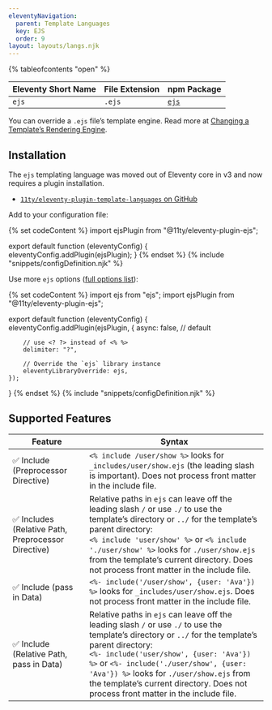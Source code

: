```yaml
---
eleventyNavigation:
  parent: Template Languages
  key: EJS
  order: 9
layout: layouts/langs.njk
---
```


{% tableofcontents "open" %}

| Eleventy Short Name | File Extension | npm Package                                |
| ------------------- | -------------- | ------------------------------------------ |
| `ejs`               | `.ejs`         | [`ejs`](https://www.npmjs.com/package/ejs) |

You can override a `.ejs` file’s template engine. Read more at [Changing a Template’s Rendering Engine](/docs/languages/).

## Installation

The `ejs` templating language was moved out of Eleventy core in v3 and now requires a plugin installation.

* [`11ty/eleventy-plugin-template-languages` on GitHub](https://github.com/11ty/eleventy-plugin-template-languages)

Add to your configuration file:

{% set codeContent %}
import ejsPlugin from "@11ty/eleventy-plugin-ejs";

export default function (eleventyConfig) {
	eleventyConfig.addPlugin(ejsPlugin);
}
{% endset %}
{% include "snippets/configDefinition.njk" %}


Use more `ejs` options ([full options list](https://github.com/mde/ejs#options)):

{% set codeContent %}
import ejs from "ejs";
import ejsPlugin from "@11ty/eleventy-plugin-ejs";

export default function (eleventyConfig) {
	eleventyConfig.addPlugin(ejsPlugin, {
		async: false, // default

		// use <? ?> instead of <% %>
		delimiter: "?",

		// Override the `ejs` library instance
		eleventyLibraryOverride: ejs,
	});
}
{% endset %}
{% include "snippets/configDefinition.njk" %}

## Supported Features

| Feature                                             | Syntax                                                                                                                                                                                                                                                                                                                                                                        |
| --------------------------------------------------- | ----------------------------------------------------------------------------------------------------------------------------------------------------------------------------------------------------------------------------------------------------------------------------------------------------------------------------------------------------------------------------- |
| ✅ Include (Preprocessor Directive)                 | `<% include /user/show %>` looks for `_includes/user/show.ejs` (the leading slash is important). Does not process front matter in the include file.                                                                                                                                                                                                                           |
| ✅ Includes (Relative Path, Preprocessor Directive) | Relative paths in `ejs` can leave off the leading slash `/` or use `./` to use the template’s directory or `../` for the template’s parent directory:<br>`<% include 'user/show' %>` or `<% include './user/show' %>` looks for `./user/show.ejs` from the template’s current directory. Does not process front matter in the include file.                                   |
| ✅ Include (pass in Data)                           | `<%- include('/user/show', {user: 'Ava'}) %>` looks for `_includes/user/show.ejs`. Does not process front matter in the include file.                                                                                                                                                                                                                                         |
| ✅ Include (Relative Path, pass in Data)            | Relative paths in `ejs` can leave off the leading slash `/` or use `./` to use the template’s directory or `../` for the template’s parent directory:<br>`<%- include('user/show', {user: 'Ava'}) %>` or `<%- include('./user/show', {user: 'Ava'}) %>` looks for `./user/show.ejs` from the template’s current directory. Does not process front matter in the include file. |
